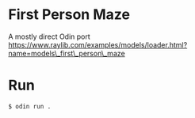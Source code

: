 # First Person Maze

A mostly direct Odin port https://www.raylib.com/examples/models/loader.html?name=models\_first\_person\_maze

# Run
```
$ odin run .
```
